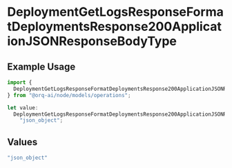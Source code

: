 # DeploymentGetLogsResponseFormatDeploymentsResponse200ApplicationJSONResponseBodyType

## Example Usage

```typescript
import {
  DeploymentGetLogsResponseFormatDeploymentsResponse200ApplicationJSONResponseBodyType,
} from "@orq-ai/node/models/operations";

let value:
  DeploymentGetLogsResponseFormatDeploymentsResponse200ApplicationJSONResponseBodyType =
    "json_object";
```

## Values

```typescript
"json_object"
```